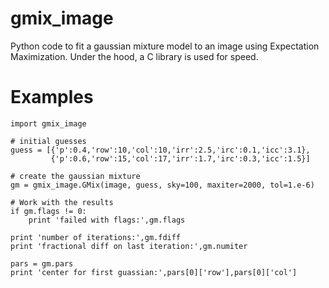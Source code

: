 gmix_image
==========

Python code to fit a gaussian mixture model to an image using Expectation
Maximization.  Under the hood, a C library is used for speed.

Examples
========

    import gmix_image

    # initial guesses
    guess = [{'p':0.4,'row':10,'col':10,'irr':2.5,'irc':0.1,'icc':3.1},
             {'p':0.6,'row':15,'col':17,'irr':1.7,'irc':0.3,'icc':1.5}]

    # create the gaussian mixture
    gm = gmix_image.GMix(image, guess, sky=100, maxiter=2000, tol=1.e-6)

    # Work with the results
    if gm.flags != 0:
        print 'failed with flags:',gm.flags

    print 'number of iterations:',gm.fdiff
    print 'fractional diff on last iteration:',gm.numiter

    pars = gm.pars
    print 'center for first guassian:',pars[0]['row'],pars[0]['col']

